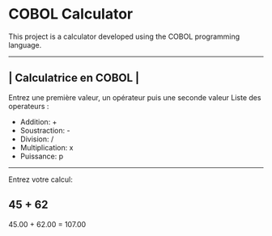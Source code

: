 # COBOL Calculator

This project is a calculator developed using the COBOL programming language.

 ------------------------------------------------
|             Calculatrice en COBOL              |
 ------------------------------------------------
Entrez une première valeur, un opérateur puis
une seconde valeur
Liste des operateurs :
- Addition:       +
- Soustraction:   -
- Division:       /
- Multiplication: x
- Puissance:      p
 ------------------------------------------------
Entrez votre calcul:
 
45
+
62
 ------------------------------------------------
 45.00 +  62.00 = 107.00
